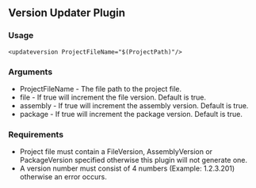 ## Version Updater Plugin

### Usage

    <updateversion ProjectFileName="$(ProjectPath)"/>

### Arguments
 
* ProjectFileName - The file path to the project file.
* file - If true will increment the file version. Default is true.
* assembly - If true will increment the assembly version. Default is true.
* package - If true will increment the package version. Default is true.

### Requirements

* Project file must contain a FileVersion, AssemblyVersion or PackageVersion specified otherwise this plugin will not generate one.
* A version number must consist of 4 numbers (Example: 1.2.3.201) otherwise an error occurs.
